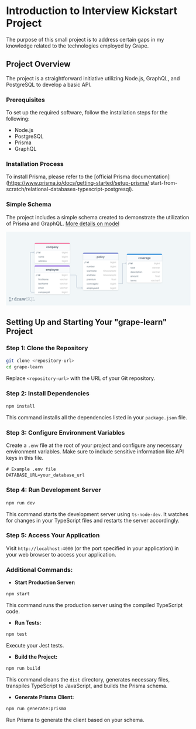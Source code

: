 # Introduction to Interview Kickstart Project

The purpose of this small project is to address certain gaps in my knowledge related to the technologies employed by Grape.

## Project Overview

The project is a straightforward initiative utilizing Node.js, GraphQL, and PostgreSQL to develop a basic API.

### Prerequisites

To set up the required software, follow the installation steps for the following:

- Node.js
- PostgreSQL
- Prisma
- GraphQL


### Installation Process

To install Prisma, please refer to the [official Prisma documentation](https://www.prisma.io/docs/getting-started/setup-prisma/
start-from-scratch/relational-databases-typescript-postgresql).

### Simple Schema 

The project includes a simple schema created to demonstrate the utilization of Prisma and GraphQL. [More details on model](doc/schema.md)

![Database Schema](doc/db_schema.png)



## Setting Up and Starting Your "grape-learn" Project

### Step 1: Clone the Repository

```bash
git clone <repository-url>
cd grape-learn
```

Replace `<repository-url>` with the URL of your Git repository.

### Step 2: Install Dependencies

```bash
npm install
```

This command installs all the dependencies listed in your `package.json` file.

### Step 3: Configure Environment Variables

Create a `.env` file at the root of your project and configure any necessary environment variables. Make sure to include sensitive information like API keys in this file.

```env
# Example .env file
DATABASE_URL=your_database_url
```

### Step 4: Run Development Server

```bash
npm run dev
```

This command starts the development server using `ts-node-dev`. It watches for changes in your TypeScript files and restarts the server accordingly.

### Step 5: Access Your Application

Visit `http://localhost:4000` (or the port specified in your application) in your web browser to access your application.

### Additional Commands:

- **Start Production Server:**

```bash
npm start
```

This command runs the production server using the compiled TypeScript code.

- **Run Tests:**

```bash
npm test
```

Execute your Jest tests.

- **Build the Project:**

```bash
npm run build
```

This command cleans the `dist` directory, generates necessary files, transpiles TypeScript to JavaScript, and builds the Prisma schema.

- **Generate Prisma Client:**

```bash
npm run generate:prisma
```

Run Prisma to generate the client based on your schema.


